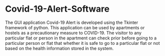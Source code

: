 # Covid-19-Alert-Software
The GUI application Covid-19 Alert is developed using the Tkinter framework of python. This application can be used by apartments or hostels as a precautionary measure to COVID-19. The visitor to any particular flat or person in the apartment can check prior before going to a particular person or flat that whether it is safe to go to a particular flat or not based on the health information stored in the system.
